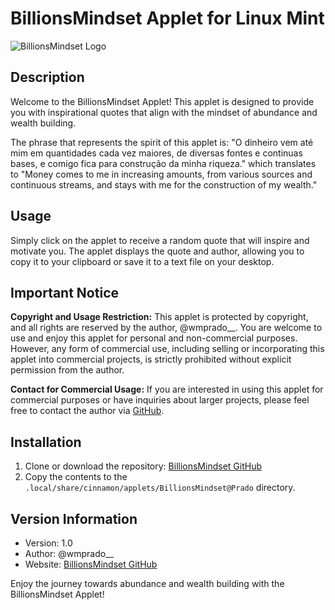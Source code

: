 # BillionsMindset Applet for Linux Mint

![BillionsMindset Logo](icon.png)

## Description

Welcome to the BillionsMindset Applet! This applet is designed to provide you with inspirational quotes that align with the mindset of abundance and wealth building.

The phrase that represents the spirit of this applet is: "O dinheiro vem até mim em quantidades cada vez maiores, de diversas fontes e continuas bases, e comigo fica para construção da minha riqueza." which translates to "Money comes to me in increasing amounts, from various sources and continuous streams, and stays with me for the construction of my wealth."

## Usage

Simply click on the applet to receive a random quote that will inspire and motivate you. The applet displays the quote and author, allowing you to copy it to your clipboard or save it to a text file on your desktop.

## Important Notice

**Copyright and Usage Restriction:**
This applet is protected by copyright, and all rights are reserved by the author, @wmprado__. You are welcome to use and enjoy this applet for personal and non-commercial purposes. However, any form of commercial use, including selling or incorporating this applet into commercial projects, is strictly prohibited without explicit permission from the author.

**Contact for Commercial Usage:**
If you are interested in using this applet for commercial purposes or have inquiries about larger projects, please feel free to contact the author via [GitHub](https://github.com/wmprado/BillionsMindset/).

## Installation

1. Clone or download the repository: [BillionsMindset GitHub](https://github.com/wmprado/BillionsMindset/)
2. Copy the contents to the `.local/share/cinnamon/applets/BillionsMindset@Prado` directory.

## Version Information

- Version: 1.0
- Author: @wmprado__
- Website: [BillionsMindset GitHub](https://github.com/wmprado/BillionsMindset/)

Enjoy the journey towards abundance and wealth building with the BillionsMindset Applet!
